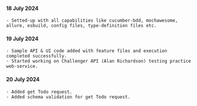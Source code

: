 #### 18 July 2024
    - Setted-up with all capabilities like cucumber-bdd, mochawesome, allure, esbuild, config files, type-definition files etc.

#### 19 July 2024
    - Sample API & UI code added with feature files and execution completed successfully.
    - Started working on Challenger API (Alan Richardson) testing practice web-service.

#### 20 July 2024
    - Added get Todo request.
    - Added schema validation for get Todo request.

